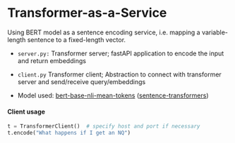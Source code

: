# Transformer-as-a-Service

Using BERT model as a sentence encoding service, i.e. mapping a variable-length sentence to a fixed-length vector.


* ``server.py:`` Transformer server; fastAPI application to encode the input and return embeddings

* ``client.py`` Transformer client; Abstraction to connect with transformer server and send/receive query/embeddings

* Model used: [bert-base-nli-mean-tokens](https://public.ukp.informatik.tu-darmstadt.de/reimers/sentence-transformers/v0.2/bert-base-nli-mean-tokens.zip) ([sentence-transformers](https://pypi.org/project/sentence-transformers/))


#### Client usage


```python
t = TransformerClient()  # specify host and port if necessary
t.encode("What happens if I get an NQ")
```